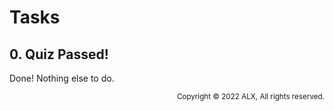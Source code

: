 # Tasks
## 0. Quiz Passed!
Done! Nothing else to do.

<p align="right"><sub>Copyright © 2022 ALX, All rights reserved.</sub></p>